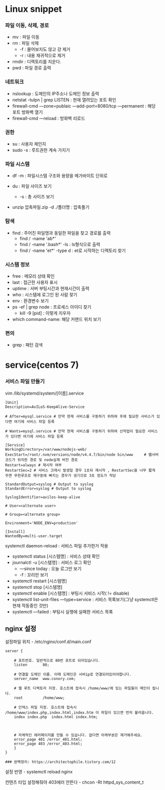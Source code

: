 # Linux snippet

### 파일 이동, 삭제, 경로

- mv : 파일 이동
- rm : 파일 삭제
  - -f : 물어보지도 않고 걍 제거
  - -r : 내용 재귀적으로 제거
- rmdir : 디렉토리를 지운다.
- pwd : 파일 경로 출력



### 네트워크

- nslookup : 도메인의 IP주소나 도메인 정보 출력
- netstat -tulpn | grep LISTEN : 현재 열려있는 포트 확인
- firewall-cmd —zone=publaic —add-port=8080/tcp —permanent : 해당 포트 방화벽 열기
- firewall-cmd —reload : 방화벽 리로드



### 권한

- su : 사용자 체인지
- sudo -s : 루트권한 계속 가지기



### 파일 시스템

- df -m : 파일시스템 구조와 용량을 메가바이트 단위로

- du : 파일 사이즈 보기
  - -s : 총 사이즈 보기

- 
  unzip 압축파일.zip -d ./폴더명 : 압축풀기




### 탐색

- find : 주어진 파일명과 동일한 파일을 찾고 경로를 출력
  - find / -name 'ab*'
  - find / -name '.bash*' -ls  : ls형식으로 출력
  - find / -name 'et*' -type d  : et로 시작하는 디렉토리 찾기



### 시스템 정보

- free : 메모리 상태 확인
- last : 접근한 사용자 표시
- uptime : 서버 부팅시간과 현재시간이 출력
- who : 시스템에 로그인 된 사람 찾기
- env : 환경변수 보기
- ps -ef | grep node : 프로세스 아이디 찾기
  - kill -9 [pid] : 이렇게 지우자
- which command-name: 해당 커맨드 위치 보기



### 편의

- grep : 패턴 검색





# service(centos 7)

### 서비스 파일 만들기

vim /lib/systemd/system/[이름].service

```
[Unit]
Description=AvILoS-KeepAlive-Service

# After=mysql.service # 만약 현재 서비스를 구동하기 위하여 후에 필요한 서비스가 있다면 여기에 서비스 파일 등록

# Wants=mysql.service # 만약 현재 서비스를 구동하기 위하여 선작업이 필요한 서비스가 있다면 여기에 서비스 파일 등록

[Service]
WorkingDirectory=/var/www/nodejs-web/
ExecStart=/root/.nvm/versions/node/v4.4.7/bin/node bin/www     # 웹서버 코드가 위치한 경로 및 node실제 버전 경로
Restart=always # 재시작 여부
RestartSec=2 # 서비스 크래시 발생일 경우 1초뒤 재시작 , RestartSec을 너무 짧게 주면 무한루프로 재구동에 빠지는 경우가 생기므로 3초 정도가 적당

StandardOutput=syslog # Output to syslog
StandardError=syslog # Output to syslog

SyslogIdentifier=avilos-keep-alive

# User=<alternate user>

# Group=<alternate group>

Environment='NODE_ENV=production'

[Install]
WantedBy=multi-user.target
```



systemctl daemon-reload : 서비스 파일 추가한거 적용



- systemctl status [시스템명] : 서비스 상태 확인
- journalctl -u [시스템명] : 서비스 로그 확인
  - —since today : 오늘 로그만 보기
  - -f : 꼬리만 보기
- systemctl restart [시스템명]
- systemctl stop [시스템명]
- systemctl enable [시스템명] : 부팅시 서비스 시작( != disable)
- systemctl list-unit-files —type=service : 서비스 목록보기(그냥 systemctl은 현재 작동중인 것만)
- systemctl —failed : 부팅시 실행에 실패한 서비스 목록



## nginx 설정

설정파일 위치 - /etc/nginx/conf.d/main.conf

```
server {

    # 포트번호. 일반적으로 80번 포트로 되어있습니다.
    listen       80;

    # 연결할 도메인 이름. 이때 도메인은 서버ip로 연결되어있어야합니다.
    server_name  www.conory.com;

    # 웹 루트 디렉토리 지정. 호스트에 접속시 /home/www/에 있는 파일들이 메인이 됩니다.
    root         /home/www;

    # 인덱스 파일 지정. 호스트에 접속시 /home/www/index.php,index.html,index.htm 이 파일이 있으면 먼저 불러옵니다.
    index index.php  index.html index.htm;



    # 자체적인 에러페이지를 만들 수 있습니다. 없다면 아래부분은 제거해주세요.
    error_page 401 /error_401.html;
    error_page 403 /error_403.html;
    }
}

### 완벽정리: https://architectophile.tistory.com/12
```

설정 반영 - systemctl reload nginx

컨텐츠 타입 설정해줘야 403에러 안뜬다 - chcon -Rt httpd_sys_content_t
